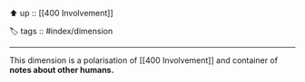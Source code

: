 ⬆️ up :: [[400 Involvement]]

🏷️ tags :: #index/dimension

---

This dimension is a polarisation of [[400 Involvement]] and container of **notes about other humans.**